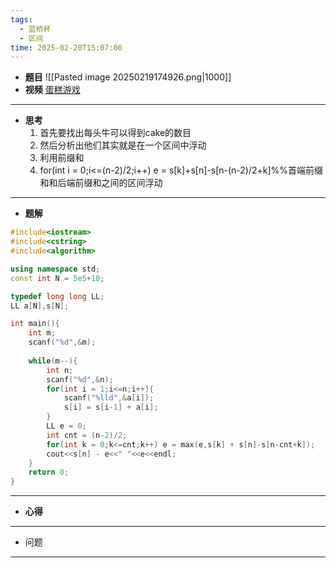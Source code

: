 ```yaml
---
tags:
  - 蓝桥杯
  - 区间
time: 2025-02-20T15:07:00
---
```

- **题目**
	![[Pasted image 20250219174926.png|1000]]
- **视频**
	[蛋糕游戏](https://www.acwing.com/video/5538/)
---
- **思考**
	1. 首先要找出每头牛可以得到cake的数目
	2. 然后分析出他们其实就是在一个区间中浮动
	3. 利用前缀和
	4. for(int i = 0;i<=(n-2)/2;i++) e = s[k]+s[n]-s[n-(n-2)/2+k]%%首端前缀和和后端前缀和之间的区间浮动
---
- **题解**
```C++
#include<iostream>
#include<cstring>
#include<algorithm>

using namespace std;
const int N = 5e5+10;

typedef long long LL;
LL a[N],s[N];

int main(){
    int m;
    scanf("%d",&m);
    
    while(m--){
        int n;
        scanf("%d",&n);
        for(int i = 1;i<=n;i++){
            scanf("%lld",&a[i]);
            s[i] = s[i-1] + a[i];
        }
        LL e = 0;
        int cnt = (n-2)/2;
        for(int k = 0;k<=cnt;k++) e = max(e,s[k] + s[n]-s[n-cnt+k]);
        cout<<s[n] - e<<" "<<e<<endl;
    }
    return 0;
}
```
---
- **心得**
	
---
- 问题 
---
